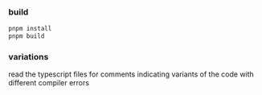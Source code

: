 
### build

```sh
pnpm install
pnpm build
```

### variations

read the typescript files for comments indicating variants of the code with different compiler errors

